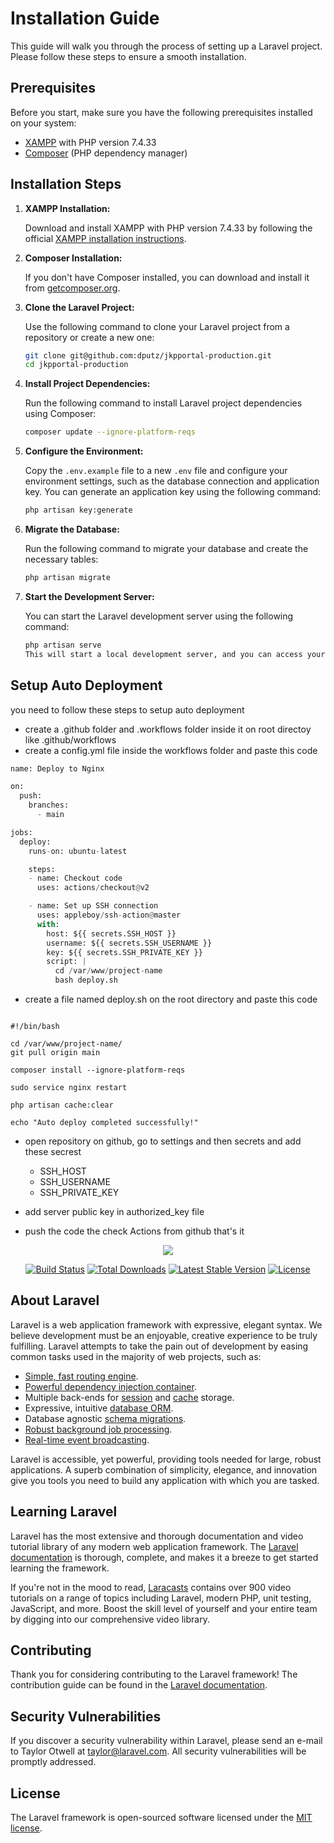 # Installation Guide

This guide will walk you through the process of setting up a Laravel project. Please follow these steps to ensure a smooth installation.

## Prerequisites

Before you start, make sure you have the following prerequisites installed on your system:

- [XAMPP](https://www.apachefriends.org/index.html) with PHP version 7.4.33
- [Composer](https://getcomposer.org/) (PHP dependency manager)

## Installation Steps

1. **XAMPP Installation:**

   Download and install XAMPP with PHP version 7.4.33 by following the official [XAMPP installation instructions](https://www.apachefriends.org/index.html).

2. **Composer Installation:**

   If you don't have Composer installed, you can download and install it from [getcomposer.org](https://getcomposer.org/download/).

3. **Clone the Laravel Project:**

   Use the following command to clone your Laravel project from a repository or create a new one:

   ```bash
   git clone git@github.com:dputz/jkpportal-production.git
   cd jkpportal-production

4. **Install Project Dependencies:**

   Run the following command to install Laravel project dependencies using Composer:
   ```bash
   composer update --ignore-platform-reqs

4. **Configure the Environment:**

   Copy the `.env.example` file to a new `.env` file and configure your environment settings, such as the database connection and application key. You can generate an   application key using the following command:
   ```bash
   php artisan key:generate
   
5. **Migrate the Database:**

   Run the following command to migrate your database and create the necessary tables:
   ```bash
   php artisan migrate

5. **Start the Development Server:**

   You can start the Laravel development server using the following command:
      ```bash
      php artisan serve
   This will start a local development server, and you can access your Laravel application in your web browser at `http://localhost:8000`.
  

## Setup Auto Deployment
you need to follow these steps to setup auto deployment 

- create a .github folder and .workflows folder inside it on root directoy like .github/workflows
- create a config.yml file inside the workflows folder and paste this code 
```python
name: Deploy to Nginx

on:
  push:
    branches:
      - main

jobs:
  deploy:
    runs-on: ubuntu-latest

    steps:
    - name: Checkout code
      uses: actions/checkout@v2

    - name: Set up SSH connection
      uses: appleboy/ssh-action@master
      with:
        host: ${{ secrets.SSH_HOST }}
        username: ${{ secrets.SSH_USERNAME }}
        key: ${{ secrets.SSH_PRIVATE_KEY }}
        script: |
          cd /var/www/project-name
          bash deploy.sh
```
- create a file named deploy.sh on the root directory and paste this code 
```pythone

#!/bin/bash

cd /var/www/project-name/
git pull origin main

composer install --ignore-platform-reqs

sudo service nginx restart

php artisan cache:clear

echo "Auto deploy completed successfully!"
```

- open repository on github, go to settings and then secrets and add these secrest
    - SSH_HOST 
    - SSH_USERNAME
    - SSH_PRIVATE_KEY

- add server public key in authorized_key file 

- push the code the check Actions from github that's it





<p align="center"><img src="https://laravel.com/assets/img/components/logo-laravel.svg"></p>

<p align="center">
<a href="https://travis-ci.org/laravel/framework"><img src="https://travis-ci.org/laravel/framework.svg" alt="Build Status"></a>
<a href="https://packagist.org/packages/laravel/framework"><img src="https://poser.pugx.org/laravel/framework/d/total.svg" alt="Total Downloads"></a>
<a href="https://packagist.org/packages/laravel/framework"><img src="https://poser.pugx.org/laravel/framework/v/stable.svg" alt="Latest Stable Version"></a>
<a href="https://packagist.org/packages/laravel/framework"><img src="https://poser.pugx.org/laravel/framework/license.svg" alt="License"></a>
</p>

## About Laravel

Laravel is a web application framework with expressive, elegant syntax. We believe development must be an enjoyable, creative experience to be truly fulfilling. Laravel attempts to take the pain out of development by easing common tasks used in the majority of web projects, such as:

- [Simple, fast routing engine](https://laravel.com/docs/routing).
- [Powerful dependency injection container](https://laravel.com/docs/container).
- Multiple back-ends for [session](https://laravel.com/docs/session) and [cache](https://laravel.com/docs/cache) storage.
- Expressive, intuitive [database ORM](https://laravel.com/docs/eloquent).
- Database agnostic [schema migrations](https://laravel.com/docs/migrations).
- [Robust background job processing](https://laravel.com/docs/queues).
- [Real-time event broadcasting](https://laravel.com/docs/broadcasting).

Laravel is accessible, yet powerful, providing tools needed for large, robust applications. A superb combination of simplicity, elegance, and innovation give you tools you need to build any application with which you are tasked.

## Learning Laravel

Laravel has the most extensive and thorough documentation and video tutorial library of any modern web application framework. The [Laravel documentation](https://laravel.com/docs) is thorough, complete, and makes it a breeze to get started learning the framework.

If you're not in the mood to read, [Laracasts](https://laracasts.com) contains over 900 video tutorials on a range of topics including Laravel, modern PHP, unit testing, JavaScript, and more. Boost the skill level of yourself and your entire team by digging into our comprehensive video library.

## Contributing

Thank you for considering contributing to the Laravel framework! The contribution guide can be found in the [Laravel documentation](http://laravel.com/docs/contributions).

## Security Vulnerabilities

If you discover a security vulnerability within Laravel, please send an e-mail to Taylor Otwell at taylor@laravel.com. All security vulnerabilities will be promptly addressed.

## License

The Laravel framework is open-sourced software licensed under the [MIT license](http://opensource.org/licenses/MIT).

